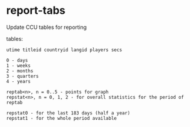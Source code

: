 # report-tabs
Update CCU tables for reporting

tables:
```
utime titleid countryid langid players secs

0 - days
1 - weeks
2 - months
3 - quarters
4 - years

reptab<n>, n = 0..5 - points for graph
repstat<n>, n = 0, 1, 2 - for overall statistics for the period of reptab

repstat0 - for the last 183 days (half a year)
repstat1 - for the whole period available
```
